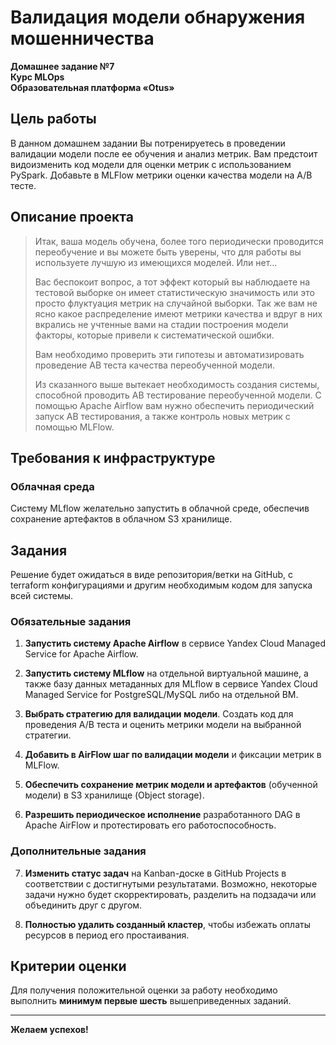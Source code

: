 # Валидация модели обнаружения мошенничества

**Домашнее задание №7**  
**Курс MLOps**  
**Образовательная платформа «Otus»**

## Цель работы

В данном домашнем задании Вы потренируетесь в проведении валидации модели после ее обучения и анализ метрик. Вам предстоит видоизменить код модели для оценки метрик с использованием PySpark. Добавьте в MLFlow метрики оценки качества модели на А/В тесте.

## Описание проекта

> Итак, ваша модель обучена, более того периодически проводится переобучение и вы можете быть уверены, что для работы вы используете лучшую из имеющихся моделей. Или нет…
> 
> Вас беспокоит вопрос, а тот эффект который вы наблюдаете на тестовой выборке он имеет статистическую значимость или это просто флуктуация метрик на случайной выборки. Так же вам не ясно какое распределение имеют метрики качества и вдруг в них вкрались не учтенные вами на стадии построения модели факторы, которые привели к систематической ошибки.
> 
> Вам необходимо проверить эти гипотезы и автоматизировать проведение АВ теста качества переобученной модели.
> 
> Из сказанного выше вытекает необходимость создания системы, способной проводить АВ тестирование переобученной модели. С помощью Apache Airflow вам нужно обеспечить периодический запуск АВ тестирования, а также контроль новых метрик с помощью MLFlow.

## Требования к инфраструктуре

### Облачная среда

Систему MLflow желательно запустить в облачной среде, обеспечив сохранение артефактов в облачном S3 хранилище.

## Задания

Решение будет ожидаться в виде репозитория/ветки на GitHub, с terraform конфигурациями и другим необходимым кодом для запуска всей системы.

### Обязательные задания

1. **Запустить систему Apache Airflow** в сервисе Yandex Cloud Managed Service for Apache Airflow.

2. **Запустить систему MLflow** на отдельной виртуальной машине, а также базу данных метаданных для MLflow в сервисе Yandex Cloud Managed Service for PostgreSQL/MySQL либо на отдельной ВМ.

3. **Выбрать стратегию для валидации модели**. Создать код для проведения А/В теста и оценить метрики модели на выбранной стратегии.

4. **Добавить в AirFlow шаг по валидации модели** и фиксации метрик в MLFlow.

5. **Обеспечить сохранение метрик модели и артефактов** (обученной модели) в S3 хранилище (Object storage).

6. **Разрешить периодическое исполнение** разработанного DAG в Apache AirFlow и протестировать его работоспособность.

### Дополнительные задания

7. **Изменить статус задач** на Kanban-доске в GitHub Projects в соответствии с достигнутыми результатами. Возможно, некоторые задачи нужно будет скорректировать, разделить на подзадачи или объединить друг с другом.

8. **Полностью удалить созданный кластер**, чтобы избежать оплаты ресурсов в период его простаивания.

## Критерии оценки

Для получения положительной оценки за работу необходимо выполнить **минимум первые шесть** вышеприведенных заданий.

---

**Желаем успехов!** 